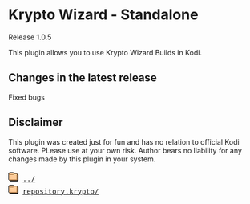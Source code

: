 # Krypto Wizard - Standalone
Release 1.0.5

This plugin allows you to use Krypto Wizard Builds in Kodi. 


## Changes in the latest release 
 Fixed bugs

## Disclaimer 
 This plugin was created just for fun and has no relation to official Kodi software. PLease use at your own risk. Author bears no liability for any changes made by this plugin in your system.
 
 
<pre>
<img src="../icons/folder.gif" alt="[DIR]" > <a href="../">../</a> 
<img src="../icons/folder.gif" alt="[DIR]" > <a href="repository.krypto/">repository.krypto/</a> 
</pre>

